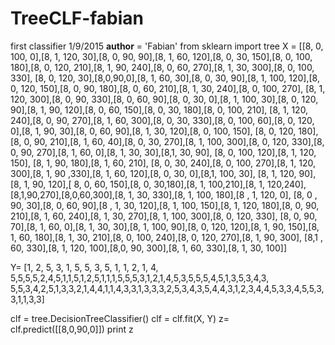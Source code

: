 # TreeCLF-fabian
first classifier 1/9/2015
__author__ = 'Fabian'
from sklearn import tree
X =  [[8, 0, 100, 0],[8, 1, 120, 30],[8, 0, 90, 90],[8, 1, 60, 120],[8, 0, 30, 150],[8, 0, 100, 180],[8, 0, 120, 210],[8, 1, 90, 240],[8, 0, 60, 270],[8, 1, 30, 300],[8, 0, 100, 330],
      [8, 0, 120, 30],[8,0,90,0],[8, 1, 60, 30],[8, 0, 30, 90],[8, 1, 100, 120],[8, 0, 120, 150],[8, 0, 90, 180],[8, 0, 60, 210],[8, 1, 30, 240],[8, 0, 100, 270],
      [8, 1, 120, 300],[8, 0, 90, 330],[8, 0, 60, 90],[8, 0, 30, 0],[8, 1, 100, 30],[8, 0, 120, 90],[8, 1, 90, 120],[8, 0, 60, 150],[8, 0, 30, 180],[8, 0, 100, 210],
      [8, 1, 120, 240],[8, 0, 90, 270],[8, 1, 60, 300],[8, 0, 30, 330],[8, 0, 100, 60],[8, 0, 120, 0],[8, 1, 90, 30],[8, 0, 60, 90],[8, 1, 30, 120],[8, 0, 100, 150],
      [8, 0, 120, 180],[8, 0, 90, 210],[8, 1, 60, 40],[8, 0, 30, 270],[8, 1, 100, 300],[8, 0, 120, 330],[8, 0, 90, 270],[8, 1, 60, 0],[8, 1, 30, 30],[8,1, 30, 90],
      [8, 0, 100, 120],[8, 1, 120, 150], [8, 1, 90, 180],[8, 1, 60, 210], [8, 	0, 30, 240],[8, 0, 100, 270],[8, 1, 120, 300],[8, 1, 90	,330],[8, 1, 60, 120],[8,	0, 30, 0],[8,1, 100, 30],
      [8, 1, 120, 90],[8, 1, 90, 120],[ 8, 0, 60, 150],[8, 0, 30,180],[8, 1, 100,210],[8, 1, 120,240],[8,1,90,270],[8,0,60,300],[8, 1, 30, 330],[8, 1, 100, 180],[8	, 1, 120,  0],
      [8, 0	, 90, 30],[8, 0, 60, 90],[8	, 1, 30, 120],[8, 1, 100, 150],[8, 1, 120, 180],[8, 0, 90,  210],[8, 1, 60, 240],[8, 1, 30, 270],[8, 1, 100, 300],[8, 0, 120, 330],
      [8, 0, 90, 70],[8, 1, 60, 0],[8, 1, 30, 30],[8, 1, 100, 90],[8, 0, 120, 120],[8, 1, 90, 150],[8, 1, 60, 180],[8, 1, 30, 210],[8, 0, 100, 240],[8, 0, 120, 270],[8, 1, 90, 300],
      [8,1 , 60, 330],[8, 1, 120, 100],[8,0, 90, 300],[8, 1, 60, 330],[8, 1, 30, 100]]

Y= [1, 2, 5, 3, 1, 5, 5, 3, 5, 1, 1, 2, 1, 4, 5,5,5,5,2,4,5,1,1,5,1,2,5,1,1,1,5,5,5,3,1,2,1,4,5,3,5,5,5,4,5,1,3,5,3,4,3,
5,5,3,4,2,5,1,3,3,2,1,4,4,1,1,4,3,3,1,3,3,3,2,5,3,4,3,5,4,4,3,1,2,3,4,4,5,3,3,4,5,5,3,3,1,1,3,3]

clf = tree.DecisionTreeClassifier()
clf = clf.fit(X, Y)
z= clf.predict([[8,0,90,0]])
print z
